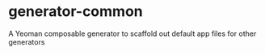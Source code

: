 generator-common
================

A Yeoman composable generator to scaffold out default app files for other generators
